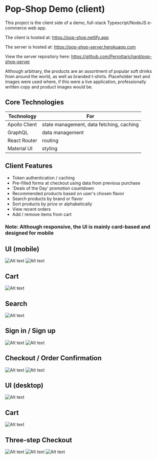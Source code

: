 
# Pop-Shop Demo (client)

This project is the client side of a demo, full-stack Typescript/NodeJS e-commerce web app.

The client is hosted at:
https://pop-shop.netlify.app

The server is hosted at:
https://pop-shop-server.herokuapp.com

View the server repository here: https://github.com/Perrottarichard/pop-shop-server

Although arbitrary, the products are an assortment of popular soft drinks from around the world, as well as branded t-shirts.  Placeholder text and images were used where, if this were a live application, professionally written copy and product images would be.

## Core Technologies
| Technology  | For |
| ------------| -------|
| Apollo Client | state management, data fetching, caching |
| GraphQL | data management |
| React Router | routing |
| Material UI | styling |

## Client Features
* Token authentication / caching
* Pre-filled forms at checkout using data from previous purchase
* 'Deals of the Day' promotion countdown
* Recommended products based on user's chosen flavor
* Search products by brand or flavor
* Sort products by price or alphabetically
* View recent orders
* Add / remove items from cart


### Note: Although responsive, the UI is mainly card-based and designed for mobile

## UI (mobile)
![Alt text](https://raw.github.com/perrottarichard/pop-shop-client/master/screenshotMobile/mobilehome.png)
![Alt text](https://raw.github.com/perrottarichard/pop-shop-client/master/screenshotMobile/mobilemenu.png)

## Cart
![Alt text](https://raw.github.com/perrottarichard/pop-shop-client/master/screenshotMobile/mobilecart.png)

## Search
![Alt text](https://raw.github.com/perrottarichard/pop-shop-client/master/screenshotMobile/mobilesearch.png)

## Sign in / Sign up
![Alt text](https://raw.github.com/perrottarichard/pop-shop-client/master/screenshotMobile/mobilesignin.png)
![Alt text](https://raw.github.com/perrottarichard/pop-shop-client/master/screenshotMobile/mobilesignup.png)

## Checkout / Order Confirmation
![Alt text](https://raw.github.com/perrottarichard/pop-shop-client/master/screenshotMobile/mobilecheckout.png)
![Alt text](https://raw.github.com/perrottarichard/pop-shop-client/master/screenshotMobile/mobileorderconfimation.png)

## UI (desktop)
![Alt text](https://raw.github.com/perrottarichard/pop-shop-client/master/screenshotDesktop/home.png)

## Cart
![Alt text](https://raw.github.com/perrottarichard/pop-shop-client/master/screenshotDesktop/cart.png)

## Three-step Checkout
![Alt text](https://raw.github.com/perrottarichard/pop-shop-client/master/screenshotDesktop/checkout1.png)
![Alt text](https://raw.github.com/perrottarichard/pop-shop-client/master/screenshotDesktop/checkout2.png)
![Alt text](https://raw.github.com/perrottarichard/pop-shop-client/master/screenshotDesktop/checkout3.png)

